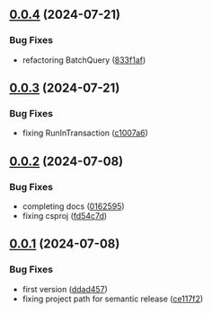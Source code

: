 ## [0.0.4](https://github.com/codibre/dotnet-async-local-mssql-session/compare/v0.0.3...v0.0.4) (2024-07-21)


### Bug Fixes

* refactoring BatchQuery ([833f1af](https://github.com/codibre/dotnet-async-local-mssql-session/commit/833f1afef40296f0c7a1128413329649e94ed2fc))

## [0.0.3](https://github.com/codibre/dotnet-async-local-mssql-session/compare/v0.0.2...v0.0.3) (2024-07-21)


### Bug Fixes

* fixing RunInTransaction ([c1007a6](https://github.com/codibre/dotnet-async-local-mssql-session/commit/c1007a62767367adbb7c0c79dee7b6f80b5af691))

## [0.0.2](https://github.com/codibre/dotnet-async-local-mssql-session/compare/v0.0.1...v0.0.2) (2024-07-08)


### Bug Fixes

* completing docs ([0162595](https://github.com/codibre/dotnet-async-local-mssql-session/commit/0162595262c0ad2ffcf5a816b439fa07886d316a))
* fixing csproj ([fd54c7d](https://github.com/codibre/dotnet-async-local-mssql-session/commit/fd54c7dcc8896f9d0436f485d42bd7afa191647c))

## [0.0.1](https://github.com/codibre/dotnet-async-local-mssql-session/compare/v0.0.0...v0.0.1) (2024-07-08)


### Bug Fixes

* first version ([ddad457](https://github.com/codibre/dotnet-async-local-mssql-session/commit/ddad45793f6b0110982c26b13554618dd7e6668c))
* fixing project path for semantic release ([ce117f2](https://github.com/codibre/dotnet-async-local-mssql-session/commit/ce117f20fe10514d0983d9b7b5f4f724543d6f26))
